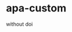 # apa-custom
without doi
<?xml version="1.0" encoding="utf-8"?>
<style xmlns="http://purl.org/net/xbiblio/csl" class="in-text" version="1.0" demote-non-dropping-particle="never">
  <!-- This style was edited with the Visual CSL Editor (http://steveridout.com/csl/visualEditor/) -->
  <info>
    <title>American Psychological Association 6th edition</title>
    <title-short>APA</title-short>
    <id>http://www.zotero.org/styles/apa</id>
    <link href="http://www.zotero.org/styles/apa" rel="self"/>
    <link href="http://owl.english.purdue.edu/owl/resource/560/01/" rel="documentation"/>
    <author>
      <name>Simon Kornblith</name>
      <email>simon@simonster.com</email>
    </author>
    <contributor>
      <name>Bruce D'Arcus</name>
    </contributor>
    <contributor>
      <name>Curtis M. Humphrey</name>
    </contributor>
    <contributor>
      <name>Richard Karnesky</name>
      <email>karnesky+zotero@gmail.com</email>
      <uri>http://arc.nucapt.northwestern.edu/Richard_Karnesky</uri>
    </contributor>
    <contributor>
      <name>Sebastian Karcher</name>
    </contributor>
    <category citation-format="author-date"/>
    <category field="psychology"/>
    <category field="generic-base"/>
    <updated>2013-12-13T11:55:54-05:00</updated>
    <rights license="http://creativecommons.org/licenses/by-sa/3.0/">This work is licensed under a Creative Commons Attribution-ShareAlike 3.0 License</rights>
  </info>
  <locale xml:lang="en">
    <terms>
      <term name="editortranslator" form="short">
        <single>ed. &amp; trans.</single>
        <multiple>eds. &amp; trans.</multiple>
      </term>
      <term name="translator" form="short">
        <single>trans.</single>
        <multiple>trans.</multiple>
      </term>
    </terms>
  </locale>
  <macro name="container-contributors">
    <choose>
      <if type="chapter paper-conference" match="any">
        <names variable="editor translator" delimiter=", " suffix=", ">
          <name and="symbol" initialize-with=". " delimiter=", "/>
          <label form="short" prefix=" (" text-case="title" suffix=")"/>
        </names>
      </if>
    </choose>
  </macro>
  <macro name="secondary-contributors">
    <choose>
      <if type="article-journal chapter paper-conference" match="none">
        <names variable="translator editor" delimiter=", " prefix=" (" suffix=")">
          <name and="symbol" initialize-with=". " delimiter=", "/>
          <label form="short" prefix=", " text-case="title"/>
        </names>
      </if>
    </choose>
  </macro>
  <macro name="author">
    <names variable="author">
      <name name-as-sort-order="all" and="symbol" sort-separator=", " initialize-with=". " delimiter=", " delimiter-precedes-last="always"/>
      <label form="short" prefix=" (" suffix=")" text-case="capitalize-first"/>
      <substitute>
        <names variable="editor"/>
        <names variable="translator"/>
        <choose>
          <if type="report">
            <text variable="publisher"/>
            <text macro="title"/>
          </if>
          <else>
            <text macro="title"/>
          </else>
        </choose>
      </substitute>
    </names>
  </macro>
  <macro name="author-short">
    <names variable="author">
      <name form="short" and="symbol" delimiter=", " initialize-with=". "/>
      <substitute>
        <names variable="editor"/>
        <names variable="translator"/>
        <choose>
          <if type="report">
            <text variable="publisher"/>
            <text variable="title" form="short" font-style="italic"/>
          </if>
          <else-if type="bill book graphic legal_case legislation motion_picture song" match="any">
            <text variable="title" form="short" font-style="italic"/>
          </else-if>
          <else>
            <text variable="title" form="short" quotes="true"/>
          </else>
        </choose>
      </substitute>
    </names>
  </macro>
  <macro name="access">
    <choose>
      <if type="thesis">
        <choose>
          <if variable="archive" match="any">
            <group>
              <text term="retrieved" text-case="capitalize-first" suffix=" "/>
              <text term="from" suffix=" "/>
              <text variable="archive" suffix="."/>
              <text variable="archive_location" prefix=" (" suffix=")"/>
            </group>
          </if>
          <else>
            <group>
              <text term="retrieved" text-case="capitalize-first" suffix=" "/>
              <text term="from" suffix=" "/>
              <text variable="URL"/>
            </group>
          </else>
        </choose>
      </if>
      <else>
        <choose>
          <if variable="DOI">
            <text variable="DOI" prefix="doi:"/>
          </if>
          <else>
            <choose>
              <if type="webpage">
                <group delimiter=" ">
                  <text term="retrieved" text-case="capitalize-first" suffix=" "/>
                  <group>
                    <date variable="accessed" form="text" suffix=", "/>
                  </group>
                  <text term="from"/>
                  <text variable="URL"/>
                </group>
              </if>
              <else>
                <group>
                  <text term="retrieved" text-case="capitalize-first" suffix=" "/>
                  <text term="from" suffix=" "/>
                  <text variable="URL"/>
                </group>
              </else>
            </choose>
          </else>
        </choose>
      </else>
    </choose>
  </macro>
  <macro name="title">
    <choose>
      <if type="report thesis" match="any">
        <text variable="title" font-style="italic"/>
        <group prefix=" (" suffix=")" delimiter=" ">
          <text variable="genre"/>
          <text variable="number" prefix="No. "/>
        </group>
      </if>
      <else-if type="book graphic  motion_picture report song manuscript speech" match="any">
        <!---This is a hack until we have a computer program type -->
        <choose>
          <if variable="version">
            <group delimiter=" ">
              <text variable="title"/>
              <group delimiter=" " prefix="(" suffix=")">
                <text term="version" text-case="capitalize-first"/>
                <text variable="version"/>
              </group>
            </group>
          </if>
          <else>
            <text variable="title" font-style="italic"/>
          </else>
        </choose>
      </else-if>
      <else>
        <text variable="title"/>
      </else>
    </choose>
  </macro>
  <macro name="publisher">
    <choose>
      <if type="report" match="any">
        <group delimiter=": ">
          <text variable="publisher-place"/>
          <text variable="publisher"/>
        </group>
      </if>
      <else-if type="thesis" match="any">
        <group delimiter=", ">
          <text variable="publisher"/>
          <text variable="publisher-place"/>
        </group>
      </else-if>
      <else>
        <group delimiter=", ">
          <choose>
            <if variable="event" match="none">
              <text variable="genre"/>
            </if>
          </choose>
          <choose>
            <if type="article-journal article-magazine" match="none">
              <group delimiter=": ">
                <text variable="publisher-place"/>
                <text variable="publisher"/>
              </group>
            </if>
          </choose>
        </group>
      </else>
    </choose>
  </macro>
  <macro name="event">
    <choose>
      <if variable="container-title" match="none">
        <choose>
          <if variable="event">
            <choose>
              <if variable="genre" match="none">
                <text term="presented at" text-case="capitalize-first" suffix=" "/>
                <text variable="event"/>
              </if>
              <else>
                <group delimiter=" ">
                  <text variable="genre" text-case="capitalize-first"/>
                  <text term="presented at"/>
                  <text variable="event"/>
                </group>
              </else>
            </choose>
          </if>
        </choose>
      </if>
    </choose>
  </macro>
  <macro name="issued">
    <choose>
      <if type="bill legal_case legislation" match="none">
        <choose>
          <if variable="issued">
            <group prefix=" (" suffix=")">
              <date variable="issued">
                <date-part name="year"/>
              </date>
              <text variable="year-suffix"/>
              <choose>
                <if type="article-journal bill book chapter graphic legal_case legislation motion_picture paper-conference report song" match="none">
                  <date variable="issued">
                    <date-part prefix=", " name="month"/>
                    <date-part prefix=" " name="day"/>
                  </date>
                </if>
              </choose>
            </group>
          </if>
          <else>
            <group prefix=" (" suffix=")">
              <text term="no date" form="short"/>
              <text variable="year-suffix" prefix="-"/>
            </group>
          </else>
        </choose>
      </if>
    </choose>
  </macro>
  <macro name="issued-sort">
    <choose>
      <if type="article-journal bill book chapter graphic legal_case legislation motion_picture paper-conference report song" match="none">
        <date variable="issued">
          <date-part name="year"/>
          <date-part name="month"/>
          <date-part name="day"/>
        </date>
      </if>
      <else>
        <date variable="issued">
          <date-part name="year"/>
        </date>
      </else>
    </choose>
  </macro>
  <macro name="issued-year">
    <choose>
      <if variable="issued">
        <date variable="issued">
          <date-part name="year"/>
        </date>
        <text variable="year-suffix"/>
      </if>
      <else>
        <text term="no date" form="short"/>
        <text variable="year-suffix" prefix="-"/>
      </else>
    </choose>
  </macro>
  <macro name="edition">
    <choose>
      <if is-numeric="edition">
        <group delimiter=" ">
          <number variable="edition" form="ordinal"/>
          <text term="edition" form="short"/>
        </group>
      </if>
      <else>
        <text variable="edition" suffix="."/>
      </else>
    </choose>
  </macro>
  <macro name="locators">
    <choose>
      <if type="article-journal article-magazine" match="any">
        <group prefix=", " delimiter=", ">
          <group>
            <text variable="volume" font-style="italic"/>
            <text variable="issue" prefix="(" suffix=")"/>
          </group>
          <text variable="page"/>
        </group>
      </if>
      <else-if type="article-newspaper">
        <group delimiter=" " prefix=", ">
          <label variable="page" form="short"/>
          <text variable="page"/>
        </group>
      </else-if>
      <else-if type="book graphic motion_picture report song chapter paper-conference" match="any">
        <group prefix=" (" suffix=")" delimiter=", ">
          <text macro="edition"/>
          <group>
            <text term="volume" form="short" plural="true" text-case="capitalize-first" suffix=" "/>
            <number variable="number-of-volumes" form="numeric" prefix="1-"/>
          </group>
          <group>
            <text term="volume" form="short" text-case="capitalize-first" suffix=" "/>
            <number variable="volume" form="numeric"/>
          </group>
          <group>
            <label variable="page" form="short" suffix=" "/>
            <text variable="page"/>
          </group>
        </group>
      </else-if>
      <else-if type="legal_case">
        <group prefix=" (" suffix=")" delimiter=" ">
          <text variable="authority"/>
          <date variable="issued" form="text"/>
        </group>
      </else-if>
      <else-if type="bill legislation" match="any">
        <date variable="issued" prefix=" (" suffix=")">
          <date-part name="year"/>
        </date>
      </else-if>
    </choose>
  </macro>
  <macro name="citation-locator">
    <group>
      <choose>
        <if locator="chapter">
          <label variable="locator" form="long" text-case="capitalize-first"/>
        </if>
        <else>
          <label variable="locator" form="short"/>
        </else>
      </choose>
      <text variable="locator" prefix=" "/>
    </group>
  </macro>
  <macro name="container">
    <group>
      <choose>
        <if type="chapter paper-conference entry-encyclopedia" match="any">
          <text term="in" text-case="capitalize-first" suffix=" "/>
        </if>
      </choose>
      <text macro="container-contributors"/>
      <text macro="secondary-contributors"/>
      <text macro="container-title"/>
    </group>
  </macro>
  <macro name="container-title">
    <choose>
      <if type="article article-journal article-magazine article-newspaper" match="any">
        <text variable="container-title" font-style="italic" text-case="title"/>
      </if>
      <else-if type="bill legal_case legislation" match="none">
        <text variable="container-title" font-style="italic"/>
      </else-if>
      <else>
        <group delimiter=" " prefix=", ">
          <choose>
            <if variable="container-title">
              <text variable="volume"/>
              <text variable="container-title"/>
              <group delimiter=" ">
                <!--change to label variable="section" as that becomes available -->
                <text term="section" form="symbol"/>
                <text variable="section"/>
              </group>
              <text variable="page"/>
            </if>
            <else>
              <choose>
                <if type="legal_case">
                  <text variable="number" prefix="No. "/>
                </if>
                <else>
                  <text variable="number" prefix="Pub. L. No. "/>
                  <group delimiter=" ">
                    <!--change to label variable="section" as that becomes available -->
                    <text term="section" form="symbol"/>
                    <text variable="section"/>
                  </group>
                </else>
              </choose>
            </else>
          </choose>
        </group>
      </else>
    </choose>
  </macro>
  <citation et-al-min="6" et-al-use-first="1" et-al-subsequent-min="3" et-al-subsequent-use-first="1" disambiguate-add-year-suffix="true" disambiguate-add-names="true" disambiguate-add-givenname="true" collapse="year" givenname-disambiguation-rule="primary-name">
    <sort>
      <key macro="author"/>
      <key macro="issued-sort"/>
    </sort>
    <layout prefix="(" suffix=")" delimiter="; ">
      <group delimiter=", ">
        <text macro="author-short"/>
        <text macro="issued-year"/>
        <text macro="citation-locator"/>
      </group>
    </layout>
  </citation>
  <bibliography hanging-indent="true" et-al-min="8" et-al-use-first="6" et-al-use-last="true" entry-spacing="0" line-spacing="2">
    <sort>
      <key macro="author"/>
      <key macro="issued-sort" sort="ascending"/>
      <key macro="title"/>
    </sort>
    <layout>
      <group suffix=".">
        <group delimiter=". ">
          <text macro="author"/>
          <text macro="issued"/>
          <text macro="title" prefix=" "/>
          <text macro="container"/>
        </group>
        <text macro="locators"/>
        <group delimiter=", " prefix=". ">
          <text macro="event"/>
          <text macro="publisher"/>
        </group>
      </group>
     
    </layout>
  </bibliography>
</style>
